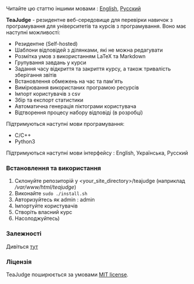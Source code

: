 Читайте цю статтю іншими мовами : [English](README.md), [Русский](README.ru_RU.md)

**TeaJudge** - резидентне веб-середовище для перевірки навичок з програмування для університетів та курсів з програмування. Воно має наступні можливості:
- Резидентне (Self-hosted)
- Шаблони відповідей з ділянками, які не можна редагувати
- Розмітка умов з використанням LaTeX та Markdown
- Групування завдань у курси
- Задання часу відкриття та закриття курсу, а також тривалість зберігання звітів
- Встановлення обмежень на час та пам'ять
- Вимірювання використаних програмою ресурсів
- Імпорт користувачів з csv
- Збір та експорт статистики
- Автоматична генерація піктограми користувача
- Відтворення процесу набору відповіді (в розробці)

Підтримуються наступні мови програмування:
- C/C++
- Python3

Підтримуються наступні мови інтерфейсу : English, Українська, Русский

### Встановлення та використання
1. Склонуйте репозиторій у \<your_site_directory\>/teajudge (наприклад */var/www/html/teajudge*)
1. Виконайте `sudo ./install.sh`
1. Авторизуйтесь як admin : admin
1. Імпортуйте користувачів
1. Створіть власний курс
1. Насолоджуйтесь)

### Залежності
Дивіться [тут](DEPENDENCIES.md)

### Ліцензія
TeaJudge поширюється за умовами [MIT license](LICENSE).